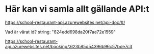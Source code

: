 # Här kan vi samla allt gällande API:t

https://school-restaurant-api.azurewebsites.net/api-doc/#/

Vad är vårat id? string: "624edd698da20f7ae72e1559"

https://school-restaurant-api.azurewebsites.net/booking/:623b85d54396b96c57bde7c3
